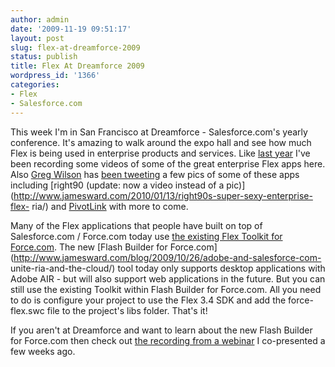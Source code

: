 ```yaml
---
author: admin
date: '2009-11-19 09:51:17'
layout: post
slug: flex-at-dreamforce-2009
status: publish
title: Flex At Dreamforce 2009
wordpress_id: '1366'
categories:
- Flex
- Salesforce.com
---
```


This week I'm in San Francisco at Dreamforce - Salesforce.com's yearly
conference. It's amazing to walk around the expo hall and see how much Flex is
being used in enterprise products and services. Like [last
year](http://www.jamesward.com/blog/?s=Dreamforce+2008) I've been recording
some videos of some of the great enterprise Flex apps here. Also [Greg
Wilson](http://gregsramblings.com/) has [been
tweeting](http://twitter.com/gregorywilson) a few pics of some of these apps
including [right90 (update: now a video instead of a
pic)](http://www.jamesward.com/2010/01/13/right90s-super-sexy-enterprise-flex-
ria/) and [PivotLink](http://twitpic.com/q16ak) with more to come.

Many of the Flex applications that people have built on top of Salesforce.com
/ Force.com today use [the existing Flex Toolkit for
Force.com](http://developer.force.com/flextoolkit). The new [Flash Builder for
Force.com](http://www.jamesward.com/blog/2009/10/26/adobe-and-salesforce-com-
unite-ria-and-the-cloud/) tool today only supports desktop applications with
Adobe AIR - but will also support web applications in the future. But you can
still use the existing Toolkit within Flash Builder for Force.com. All you
need to do is configure your project to use the Flex 3.4 SDK and add the
force-flex.swc file to the project's libs folder. That's it!

If you aren't at Dreamforce and want to learn about the new Flash Builder for
Force.com then check out [the recording from a
webinar](http://salesforce.acrobat.com/p18708894/) I co-presented a few weeks
ago.

